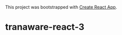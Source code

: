 This project was bootstrapped with [Create React App](https://github.com/facebook/create-react-app).

# tranaware-react-3
